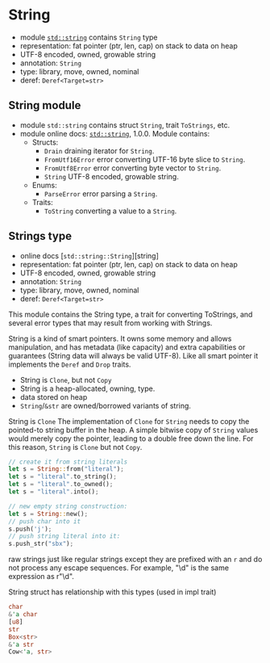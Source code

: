 # String

- module [`std::string`][mod] contains `String` type
- representation: fat pointer (ptr, len, cap) on stack to data on heap
- UTF-8 encoded, owned, growable string
- annotation: `String`
- type: library, move, owned, nominal
- deref: `Deref<Target=str>`


[mod]: https://doc.rust-lang.org/std/vec/



## String module
- module `std::string` contains struct `String`, trait `ToStrings`, etc.
- module online docs: [`std::string`][mod], 1.0.0. Module contains:
  - Structs:
    - `Drain` draining iterator for `String`.
    - `FromUtf16Error` error converting UTF-16 byte slice to `String`.
    - `FromUtf8Error` error converting byte vector to `String`.
    - `String` UTF-8 encoded, growable string.
  - Enums:
    - `ParseError` error parsing a `String`.
  - Traits:
    - `ToString` converting a value to a `String`.


## Strings type
- online docs [`std::string::String`][string]
- representation: fat pointer (ptr, len, cap) on stack to data on heap
- UTF-8 encoded, owned, growable string
- annotation: `String`
- type: library, move, owned, nominal
- deref: `Deref<Target=str>`


This module contains the String type, a trait for converting ToStrings, and several error types that may result from working with Strings.


String is a kind of smart pointers. It owns some memory and allows manipulation, 
and has metadata (like capacity) and extra capabilities or guarantees (String 
data will always be valid UTF-8). Like all smart pointer it implements the `Deref` 
and `Drop` traits.

- String is `Clone`, but not `Copy`
- String is a heap-allocated, owning, type.
- data stored on heap
- `String`/`&str` are owned/borrowed variants of string.


String is `Clone`
The implementation of `Clone` for `String` needs to copy the pointed-to string 
buffer in the heap. A simple bitwise copy of `String` values would merely copy 
the pointer, leading to a double free down the line. 
For this reason, `String` is `Clone` but not `Copy`.




```rust
// create it from string literals
let s = String::from("literal");
let s = "literal".to_string();
let s = "literal".to_owned();
let s = "literal".into();

// new empty string construction:
let s = String::new();
// push char into it
s.push('j');
// push string literal into it:
s.push_str("sbx");
```



raw strings
just like regular strings except they are prefixed with an `r` and do not process 
any escape sequences. For example, "\\d" is the same expression as r"\d".




String struct has relationship with this types (used in impl trait)

```rust
char
&'a char
[u8]
str
Box<str>
&'a str
Cow<'a, str>
```